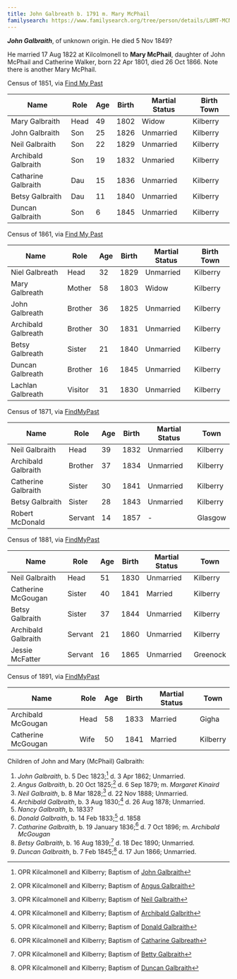 ```yaml
---
title: John Galbreath b. 1791 m. Mary McPhail
familysearch: https://www.familysearch.org/tree/person/details/L8MT-MCN
---
```

***John Galbraith***, of unknown origin. He died 
5 Nov 1849?

He married 17 Aug 1822 at Kilcolmonell to **Mary McPhail**, daughter of John McPhail and Catherine Walker, born 22 Apr 1801, died 26 Oct 1866.  Note there is another Mary McPhail.

Census of 1851, via [Find My Past](https://www.findmypast.com/transcript?id=GBC/1851/0019282944&expand=true)

| Name | Role | Age | Birth | Martial Status | Birth Town |
|------|------|-----|------------|----------------|-------|
| Mary Galbraith | Head | 49 | 1802 | Widow | Kilberry |
| John Galbraith | Son | 25 | 1826 | Unmarried | Kilberry |
| Neil Galbraith | Son | 22 | 1829 | Unmarried | Kilberry |
| Archibald Galbraith | Son | 19 | 1832 | Unmaried | Kilberry |
| Catharine Galbraith | Dau | 15 | 1836 | Unmarried | Kilberry |
| Betsy Galbraith | Dau | 11 | 1840 | Unmarried | Kilberry |
| Duncan Galbraith | Son | 6 | 1845 | Unmarried | Kilberry |

Census of 1861, via [Find My Past](https://www.findmypast.com/transcript?id=GBC/1861/0022460336&expand=true)

| Name | Role | Age | Birth | Martial Status | Birth Town |
|------|------|-----|------------|----------------|-------|
| Niel Galbreath | Head | 32 | 1829 | Unmarried | Kilberry |
| Mary Galbreath | Mother | 58 | 1803 | Widow | Kilberry |
| John Galbreath | Brother | 36 | 1825 | Unmarried | Kilberry |
| Archibald Galbreath | Brother | 30 | 1831 | Unmarried | Kilberry |
| Betsy Galbreath | Sister | 21 | 1840 | Unmarried | Kilberry |
| Duncan Galbreath | Brother | 16 | 1845 | Unmarried | Kilberry |
| Lachlan Galbreath | Visitor | 31 | 1830 | Unmarried | Kilberry |

Census of 1871, via [FindMyPast](https://www.findmypast.com/transcript?id=GBC/1871/0023465553)

| Name | Role | Age | Birth | Martial Status | Town |
|------|------|-----|-------|----------------|------|
| Neil Galbraith | Head | 39 | 1832 | Unmarried | Kilberry |
| Archibald Galbraith | Brother | 37 | 1834 | Unmarried | Kilberry |
| Catherine Galbraith | Sister | 30 | 1841 | Unmarried | Kilberry |
| Betsy Galbraith | Sister | 28 | 1843 | Unmarried | Kilberry |
| Robert McDonald | Servant | 14 | 1857 | - | Glasgow |

Census of 1881, via [FindMyPast](https://www.findmypast.com/transcript?id=GBC/1881/0029366990)

| Name | Role | Age | Birth | Martial Status | Town |
|------|------|-----|-------|----------------|------|
| Neil Galbraith | Head | 51 | 1830 | Unmarried | Kilberry |
| Catherine McGougan | Sister | 40 | 1841 | Married | Kilberry |
| Betsy Galbraith | Sister | 37 | 1844 | Unmarried | Kilberry |
| Archibald Galbraith | Servant | 21 | 1860 | Unmarried | Kilberry |
| Jessie McFatter | Servant | 16 | 1865 | Unmarried | Greenock |

Census of 1891, via [FindMyPast](https://www.findmypast.com/transcript?id=GBC/1891/0035208672)

| Name | Role | Age | Birth | Martial Status | Town |
|------|------|-----|-------|----------------|------|
| Archibald McGougan | Head | 58 | 1833 | Married | Gigha |
| Catherine McGougan | Wife | 50 | 1841 | Married | Kilberry |

Children of John and Mary (McPhail) Galbraith:

1. *John Galbraith*, b. 5 Dec 1823;[^john-birth] d. 3 Apr 1862; Unmarried.
2. *Angus Galbraith*, b. 20 Oct 1825;[^angus-birth] d. 6 Sep 1879; m. *Margaret Kinaird*
3. *Neil Galbraith*, b. 8 Mar 1828;[^neil-birth] d. 22 Nov 1888; Unmarried.
4. *Archibald Galbraith*, b. 3 Aug 1830;[^archibald-birth] d. 26 Aug 1878; Unmarried.
5. *Nancy Galbraith*, b. 1833?
6. *Donald Galbraith*, b. 14 Feb 1833;[^donald-birth] d. 1858
7. *Catharine Galbraith*, b. 19 January 1836;[^catharine-birth] d. 7 Oct 1896; m. *Archibald McGougan*
8. *Betsy Galbraith*, b. 16 Aug 1839;[^betsy-birth] d. 18 Dec 1890; Unmarried.
9. *Duncan Galbraith*, b. 7 Feb 1845;[^duncan-birth] d. 17 Jun 1866; Unmarried.


[^john-birth]: OPR Kilcalmonell and Kilberry; Baptism of [John Galbraith](/sources/opr-kilcalmonell-kilberry-births.md#1823-12-05-john-galbraith)

[^angus-birth]: OPR Kilcalmonell and Kilberry; Baptism of [Angus Galbraith](/sources/opr-kilcalmonell-kilberry-births.md#1825-10-20-angus-galbraith)

[^neil-birth]: OPR Kilcalmonell and Kilberry; Baptism of [Neil Galbraith](/sources/opr-kilcalmonell-kilberry-births.md#1828-03-08-neil-galbraith)

[^archibald-birth]: OPR Kilcalmonell and Kilberry; Baptism of [Archibald Galbrith](/sources/opr-kilcalmonell-kilberry-births.md#1830-08-03-archibald-galbrith)

[^donald-birth]:OPR Kilcalmonell and Kilberry; Baptism of [Donald Galbraith](/sources/opr-kilcalmonell-kilberry-births.md#1833-02-14-donald-galbraith)

[^catharine-birth]: OPR Kilcalmonell and Kilberry; Baptism of [Catharine Galbreath](/sources/opr-kilcalmonell-kilberry-births.md#1836-01-19-catharine-galbreath)

[^betsy-birth]: OPR Kilcalmonell and Kilberry; Baptism of [Betty Galbraith](/sources/opr-kilcalmonell-kilberry-births.md#1839-08-16-betty-galbraith)

[^duncan-birth]: OPR Kilcalmonell and Kilberry; Baptism of [Duncan Galbraith](/sources/opr-kilcalmonell-kilberry-births.md#1845-02-07-duncan-galbraith)


[^mary-mcphail-burial]: Find a Grave, database and images (https://www.findagrave.com/memorial/92284396/mary-galbraith: accessed 14 November 2022), memorial page for Mary McPhail Galbraith (1771–1863), Find a Grave Memorial ID 92284396, citing Largnahension Graveyard, Lochgilphead, Argyll and Bute, Scotland; Maintained by Whit Larson (contributor 47856003) .
